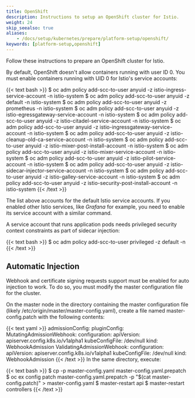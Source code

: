 ```yaml
---
title: OpenShift
description: Instructions to setup an OpenShift cluster for Istio.
weight: 24
skip_seealso: true
aliases:
    - /docs/setup/kubernetes/prepare/platform-setup/openshift/
keywords: [platform-setup,openshift]
---
```


Follow these instructions to prepare an OpenShift cluster for Istio.

By default, OpenShift doesn't allow containers running with user ID 0.
You must enable containers running with UID 0 for Istio's service accounts:

{{< text bash >}}
$ oc adm policy add-scc-to-user anyuid -z istio-ingress-service-account -n istio-system
$ oc adm policy add-scc-to-user anyuid -z default -n istio-system
$ oc adm policy add-scc-to-user anyuid -z prometheus -n istio-system
$ oc adm policy add-scc-to-user anyuid -z istio-egressgateway-service-account -n istio-system
$ oc adm policy add-scc-to-user anyuid -z istio-citadel-service-account -n istio-system
$ oc adm policy add-scc-to-user anyuid -z istio-ingressgateway-service-account -n istio-system
$ oc adm policy add-scc-to-user anyuid -z istio-cleanup-old-ca-service-account -n istio-system
$ oc adm policy add-scc-to-user anyuid -z istio-mixer-post-install-account -n istio-system
$ oc adm policy add-scc-to-user anyuid -z istio-mixer-service-account -n istio-system
$ oc adm policy add-scc-to-user anyuid -z istio-pilot-service-account -n istio-system
$ oc adm policy add-scc-to-user anyuid -z istio-sidecar-injector-service-account -n istio-system
$ oc adm policy add-scc-to-user anyuid -z istio-galley-service-account -n istio-system
$ oc adm policy add-scc-to-user anyuid -z istio-security-post-install-account -n istio-system
{{< /text >}}

The list above accounts for the default Istio service accounts. If you enabled
other Istio services, like _Grafana_ for example, you need to enable its
service account with a similar command.

A service account that runs application pods needs privileged security context
constraints as part of sidecar injection:

{{< text bash >}}
$ oc adm policy add-scc-to-user privileged -z default -n <target-namespace>
{{< /text >}}
    
## Automatic Injection
Webhook and certificate signing requests support must be enabled for auto injection to work. To do so, you must modify the master configuration file for the cluster. 

On the master node in the directory containing the master configuration file (likely /etc/origin/master/master-config.yaml), create a file named master-config.patch with the following contents:

{{< text yaml >}}
admissionConfig:
  pluginConfig:
    MutatingAdmissionWebhook:
      configuration:
        apiVersion: apiserver.config.k8s.io/v1alpha1
        kubeConfigFile: /dev/null
        kind: WebhookAdmission
    ValidatingAdmissionWebhook:
      configuration:
        apiVersion: apiserver.config.k8s.io/v1alpha1
        kubeConfigFile: /dev/null
        kind: WebhookAdmission
{{< /text >}}
In the same directory, execute:

{{< text bash >}}
$ cp -p master-config.yaml master-config.yaml.prepatch
$ oc ex config patch master-config.yaml.prepatch -p "$(cat master-config.patch)" > master-config.yaml
$ master-restart api
$ master-restart controllers
{{< /text >}}
